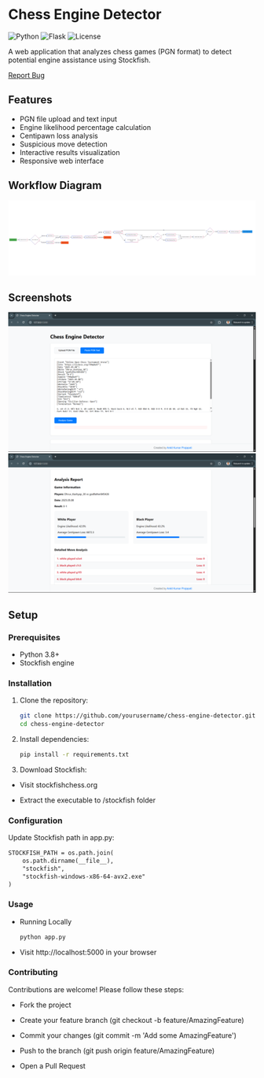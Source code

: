 # Chess Engine Detector

![Python](https://img.shields.io/badge/python-3.8%2B-blue)
![Flask](https://img.shields.io/badge/flask-2.0%2B-lightgrey)
![License](https://img.shields.io/badge/license-Apache-green)

A web application that analyzes chess games (PGN format) to detect potential engine assistance using Stockfish.

[Report Bug](https://github.com/AKPrajapati9211/chess-engine-detector/issues)

## Features

- PGN file upload and text input
- Engine likelihood percentage calculation
- Centipawn loss analysis
- Suspicious move detection
- Interactive results visualization
- Responsive web interface

## Workflow Diagram

![Workflow Diagram](screenshot3.png)

## Screenshots

![Analysis Page](Screenshot1.png)
![Results Page](Screenshot2.png)

## Setup

### Prerequisites
- Python 3.8+
- Stockfish engine

### Installation

1. Clone the repository:

    ```bash
    git clone https://github.com/yourusername/chess-engine-detector.git
    cd chess-engine-detector

2. Install dependencies:

    ```bash
    pip install -r requirements.txt

3. Download Stockfish:

- Visit stockfishchess.org

- Extract the executable to /stockfish folder

### Configuration
Update Stockfish path in app.py:

    STOCKFISH_PATH = os.path.join(
        os.path.dirname(__file__), 
        "stockfish", 
        "stockfish-windows-x86-64-avx2.exe"  
    )
### Usage
- Running Locally

    ```bash
    python app.py
- Visit http://localhost:5000 in your browser

### Contributing
Contributions are welcome! Please follow these steps:

- Fork the project

- Create your feature branch (git checkout -b feature/AmazingFeature)

- Commit your changes (git commit -m 'Add some AmazingFeature')

- Push to the branch (git push origin feature/AmazingFeature)

- Open a Pull Request
